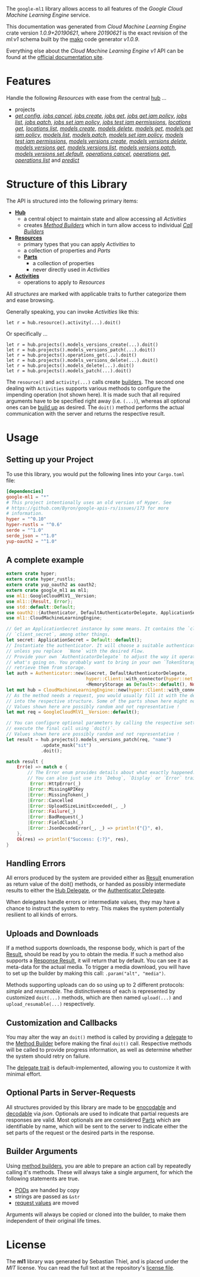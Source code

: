 <!---
DO NOT EDIT !
This file was generated automatically from 'src/mako/api/README.md.mako'
DO NOT EDIT !
-->
The `google-ml1` library allows access to all features of the *Google Cloud Machine Learning Engine* service.

This documentation was generated from *Cloud Machine Learning Engine* crate version *1.0.9+20190621*, where *20190621* is the exact revision of the *ml:v1* schema built by the [mako](http://www.makotemplates.org/) code generator *v1.0.9*.

Everything else about the *Cloud Machine Learning Engine* *v1* API can be found at the
[official documentation site](https://cloud.google.com/ml/).
# Features

Handle the following *Resources* with ease from the central [hub](https://docs.rs/google-ml1/1.0.9+20190621/google_ml1/struct.CloudMachineLearningEngine.html) ... 

* projects
 * [*get config*](https://docs.rs/google-ml1/1.0.9+20190621/google_ml1/struct.ProjectGetConfigCall.html), [*jobs cancel*](https://docs.rs/google-ml1/1.0.9+20190621/google_ml1/struct.ProjectJobCancelCall.html), [*jobs create*](https://docs.rs/google-ml1/1.0.9+20190621/google_ml1/struct.ProjectJobCreateCall.html), [*jobs get*](https://docs.rs/google-ml1/1.0.9+20190621/google_ml1/struct.ProjectJobGetCall.html), [*jobs get iam policy*](https://docs.rs/google-ml1/1.0.9+20190621/google_ml1/struct.ProjectJobGetIamPolicyCall.html), [*jobs list*](https://docs.rs/google-ml1/1.0.9+20190621/google_ml1/struct.ProjectJobListCall.html), [*jobs patch*](https://docs.rs/google-ml1/1.0.9+20190621/google_ml1/struct.ProjectJobPatchCall.html), [*jobs set iam policy*](https://docs.rs/google-ml1/1.0.9+20190621/google_ml1/struct.ProjectJobSetIamPolicyCall.html), [*jobs test iam permissions*](https://docs.rs/google-ml1/1.0.9+20190621/google_ml1/struct.ProjectJobTestIamPermissionCall.html), [*locations get*](https://docs.rs/google-ml1/1.0.9+20190621/google_ml1/struct.ProjectLocationGetCall.html), [*locations list*](https://docs.rs/google-ml1/1.0.9+20190621/google_ml1/struct.ProjectLocationListCall.html), [*models create*](https://docs.rs/google-ml1/1.0.9+20190621/google_ml1/struct.ProjectModelCreateCall.html), [*models delete*](https://docs.rs/google-ml1/1.0.9+20190621/google_ml1/struct.ProjectModelDeleteCall.html), [*models get*](https://docs.rs/google-ml1/1.0.9+20190621/google_ml1/struct.ProjectModelGetCall.html), [*models get iam policy*](https://docs.rs/google-ml1/1.0.9+20190621/google_ml1/struct.ProjectModelGetIamPolicyCall.html), [*models list*](https://docs.rs/google-ml1/1.0.9+20190621/google_ml1/struct.ProjectModelListCall.html), [*models patch*](https://docs.rs/google-ml1/1.0.9+20190621/google_ml1/struct.ProjectModelPatchCall.html), [*models set iam policy*](https://docs.rs/google-ml1/1.0.9+20190621/google_ml1/struct.ProjectModelSetIamPolicyCall.html), [*models test iam permissions*](https://docs.rs/google-ml1/1.0.9+20190621/google_ml1/struct.ProjectModelTestIamPermissionCall.html), [*models versions create*](https://docs.rs/google-ml1/1.0.9+20190621/google_ml1/struct.ProjectModelVersionCreateCall.html), [*models versions delete*](https://docs.rs/google-ml1/1.0.9+20190621/google_ml1/struct.ProjectModelVersionDeleteCall.html), [*models versions get*](https://docs.rs/google-ml1/1.0.9+20190621/google_ml1/struct.ProjectModelVersionGetCall.html), [*models versions list*](https://docs.rs/google-ml1/1.0.9+20190621/google_ml1/struct.ProjectModelVersionListCall.html), [*models versions patch*](https://docs.rs/google-ml1/1.0.9+20190621/google_ml1/struct.ProjectModelVersionPatchCall.html), [*models versions set default*](https://docs.rs/google-ml1/1.0.9+20190621/google_ml1/struct.ProjectModelVersionSetDefaultCall.html), [*operations cancel*](https://docs.rs/google-ml1/1.0.9+20190621/google_ml1/struct.ProjectOperationCancelCall.html), [*operations get*](https://docs.rs/google-ml1/1.0.9+20190621/google_ml1/struct.ProjectOperationGetCall.html), [*operations list*](https://docs.rs/google-ml1/1.0.9+20190621/google_ml1/struct.ProjectOperationListCall.html) and [*predict*](https://docs.rs/google-ml1/1.0.9+20190621/google_ml1/struct.ProjectPredictCall.html)




# Structure of this Library

The API is structured into the following primary items:

* **[Hub](https://docs.rs/google-ml1/1.0.9+20190621/google_ml1/struct.CloudMachineLearningEngine.html)**
    * a central object to maintain state and allow accessing all *Activities*
    * creates [*Method Builders*](https://docs.rs/google-ml1/1.0.9+20190621/google_ml1/trait.MethodsBuilder.html) which in turn
      allow access to individual [*Call Builders*](https://docs.rs/google-ml1/1.0.9+20190621/google_ml1/trait.CallBuilder.html)
* **[Resources](https://docs.rs/google-ml1/1.0.9+20190621/google_ml1/trait.Resource.html)**
    * primary types that you can apply *Activities* to
    * a collection of properties and *Parts*
    * **[Parts](https://docs.rs/google-ml1/1.0.9+20190621/google_ml1/trait.Part.html)**
        * a collection of properties
        * never directly used in *Activities*
* **[Activities](https://docs.rs/google-ml1/1.0.9+20190621/google_ml1/trait.CallBuilder.html)**
    * operations to apply to *Resources*

All *structures* are marked with applicable traits to further categorize them and ease browsing.

Generally speaking, you can invoke *Activities* like this:

```Rust,ignore
let r = hub.resource().activity(...).doit()
```

Or specifically ...

```ignore
let r = hub.projects().models_versions_create(...).doit()
let r = hub.projects().models_versions_patch(...).doit()
let r = hub.projects().operations_get(...).doit()
let r = hub.projects().models_versions_delete(...).doit()
let r = hub.projects().models_delete(...).doit()
let r = hub.projects().models_patch(...).doit()
```

The `resource()` and `activity(...)` calls create [builders][builder-pattern]. The second one dealing with `Activities` 
supports various methods to configure the impending operation (not shown here). It is made such that all required arguments have to be 
specified right away (i.e. `(...)`), whereas all optional ones can be [build up][builder-pattern] as desired.
The `doit()` method performs the actual communication with the server and returns the respective result.

# Usage

## Setting up your Project

To use this library, you would put the following lines into your `Cargo.toml` file:

```toml
[dependencies]
google-ml1 = "*"
# This project intentionally uses an old version of Hyper. See
# https://github.com/Byron/google-apis-rs/issues/173 for more
# information.
hyper = "^0.10"
hyper-rustls = "^0.6"
serde = "^1.0"
serde_json = "^1.0"
yup-oauth2 = "^1.0"
```

## A complete example

```Rust
extern crate hyper;
extern crate hyper_rustls;
extern crate yup_oauth2 as oauth2;
extern crate google_ml1 as ml1;
use ml1::GoogleCloudMlV1__Version;
use ml1::{Result, Error};
use std::default::Default;
use oauth2::{Authenticator, DefaultAuthenticatorDelegate, ApplicationSecret, MemoryStorage};
use ml1::CloudMachineLearningEngine;

// Get an ApplicationSecret instance by some means. It contains the `client_id` and 
// `client_secret`, among other things.
let secret: ApplicationSecret = Default::default();
// Instantiate the authenticator. It will choose a suitable authentication flow for you, 
// unless you replace  `None` with the desired Flow.
// Provide your own `AuthenticatorDelegate` to adjust the way it operates and get feedback about 
// what's going on. You probably want to bring in your own `TokenStorage` to persist tokens and
// retrieve them from storage.
let auth = Authenticator::new(&secret, DefaultAuthenticatorDelegate,
                              hyper::Client::with_connector(hyper::net::HttpsConnector::new(hyper_rustls::TlsClient::new())),
                              <MemoryStorage as Default>::default(), None);
let mut hub = CloudMachineLearningEngine::new(hyper::Client::with_connector(hyper::net::HttpsConnector::new(hyper_rustls::TlsClient::new())), auth);
// As the method needs a request, you would usually fill it with the desired information
// into the respective structure. Some of the parts shown here might not be applicable !
// Values shown here are possibly random and not representative !
let mut req = GoogleCloudMlV1__Version::default();

// You can configure optional parameters by calling the respective setters at will, and
// execute the final call using `doit()`.
// Values shown here are possibly random and not representative !
let result = hub.projects().models_versions_patch(req, "name")
             .update_mask("sit")
             .doit();

match result {
    Err(e) => match e {
        // The Error enum provides details about what exactly happened.
        // You can also just use its `Debug`, `Display` or `Error` traits
         Error::HttpError(_)
        |Error::MissingAPIKey
        |Error::MissingToken(_)
        |Error::Cancelled
        |Error::UploadSizeLimitExceeded(_, _)
        |Error::Failure(_)
        |Error::BadRequest(_)
        |Error::FieldClash(_)
        |Error::JsonDecodeError(_, _) => println!("{}", e),
    },
    Ok(res) => println!("Success: {:?}", res),
}

```
## Handling Errors

All errors produced by the system are provided either as [Result](https://docs.rs/google-ml1/1.0.9+20190621/google_ml1/enum.Result.html) enumeration as return value of 
the doit() methods, or handed as possibly intermediate results to either the 
[Hub Delegate](https://docs.rs/google-ml1/1.0.9+20190621/google_ml1/trait.Delegate.html), or the [Authenticator Delegate](https://docs.rs/yup-oauth2/*/yup_oauth2/trait.AuthenticatorDelegate.html).

When delegates handle errors or intermediate values, they may have a chance to instruct the system to retry. This 
makes the system potentially resilient to all kinds of errors.

## Uploads and Downloads
If a method supports downloads, the response body, which is part of the [Result](https://docs.rs/google-ml1/1.0.9+20190621/google_ml1/enum.Result.html), should be
read by you to obtain the media.
If such a method also supports a [Response Result](https://docs.rs/google-ml1/1.0.9+20190621/google_ml1/trait.ResponseResult.html), it will return that by default.
You can see it as meta-data for the actual media. To trigger a media download, you will have to set up the builder by making
this call: `.param("alt", "media")`.

Methods supporting uploads can do so using up to 2 different protocols: 
*simple* and *resumable*. The distinctiveness of each is represented by customized 
`doit(...)` methods, which are then named `upload(...)` and `upload_resumable(...)` respectively.

## Customization and Callbacks

You may alter the way an `doit()` method is called by providing a [delegate](https://docs.rs/google-ml1/1.0.9+20190621/google_ml1/trait.Delegate.html) to the 
[Method Builder](https://docs.rs/google-ml1/1.0.9+20190621/google_ml1/trait.CallBuilder.html) before making the final `doit()` call. 
Respective methods will be called to provide progress information, as well as determine whether the system should 
retry on failure.

The [delegate trait](https://docs.rs/google-ml1/1.0.9+20190621/google_ml1/trait.Delegate.html) is default-implemented, allowing you to customize it with minimal effort.

## Optional Parts in Server-Requests

All structures provided by this library are made to be [enocodable](https://docs.rs/google-ml1/1.0.9+20190621/google_ml1/trait.RequestValue.html) and 
[decodable](https://docs.rs/google-ml1/1.0.9+20190621/google_ml1/trait.ResponseResult.html) via *json*. Optionals are used to indicate that partial requests are responses 
are valid.
Most optionals are are considered [Parts](https://docs.rs/google-ml1/1.0.9+20190621/google_ml1/trait.Part.html) which are identifiable by name, which will be sent to 
the server to indicate either the set parts of the request or the desired parts in the response.

## Builder Arguments

Using [method builders](https://docs.rs/google-ml1/1.0.9+20190621/google_ml1/trait.CallBuilder.html), you are able to prepare an action call by repeatedly calling it's methods.
These will always take a single argument, for which the following statements are true.

* [PODs][wiki-pod] are handed by copy
* strings are passed as `&str`
* [request values](https://docs.rs/google-ml1/1.0.9+20190621/google_ml1/trait.RequestValue.html) are moved

Arguments will always be copied or cloned into the builder, to make them independent of their original life times.

[wiki-pod]: http://en.wikipedia.org/wiki/Plain_old_data_structure
[builder-pattern]: http://en.wikipedia.org/wiki/Builder_pattern
[google-go-api]: https://github.com/google/google-api-go-client

# License
The **ml1** library was generated by Sebastian Thiel, and is placed 
under the *MIT* license.
You can read the full text at the repository's [license file][repo-license].

[repo-license]: https://github.com/Byron/google-apis-rsblob/master/LICENSE.md
